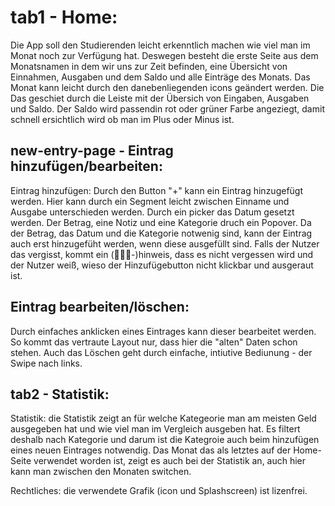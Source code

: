 # tab1 - Home: 
Die App soll den Studierenden leicht erkenntlich machen wie viel man im Monat noch zur Verfügung hat. 
Deswegen besteht die erste Seite aus dem Monatsnamen in dem wir uns zur Zeit befinden, eine Übersicht von Einnahmen, Ausgaben und dem Saldo und alle Einträge des Monats.
Das Monat kann leicht durch den danebenliegenden icons geändert werden.
Die Das geschiet durch die Leiste mit der Übersich von Eingaben, Ausgaben und Saldo. 
Der Saldo wird passendin rot oder grüner Farbe angeziegt, damit schnell ersichtlich wird ob man im Plus oder Minus ist. 

## new-entry-page - Eintrag hinzufügen/bearbeiten: 
Eintrag hinzufügen: 
Durch den Button "+" kann ein Eintrag hinzugefügt werden. 
Hier kann durch ein Segment leicht zwischen Einname und Ausgabe unterschieden werden. Durch ein picker das Datum gesetzt werden. Der Betrag, eine Notiz und eine Kategorie druch ein Popover.
Da der Betrag, das Datum und die Kategorie notwenig sind, kann der Eintrag auch erst hinzugefüht werden, wenn diese ausgefüllt sind.
Falls der Nutzer das vergisst, kommt ein (👩🏽‍✈️-)hinweis, dass es nicht vergessen wird und der Nutzer weiß, wieso der Hinzufügebutton nicht klickbar und ausgeraut ist.

## Eintrag bearbeiten/löschen:
Durch einfaches anklicken eines Eintrages kann dieser bearbeitet werden. So kommt das vertraute Layout nur, dass hier die "alten" Daten schon stehen.
Auch das Löschen geht durch einfache, intiutive Bediunung - der Swipe nach links.

## tab2 - Statistik:
Statistik: die Statistik zeigt an für welche Kategeorie man am meisten Geld ausgegeben hat und wie viel man im Vergleich ausgeben hat. Es filtert deshalb nach Kategorie und darum ist die Kategroie auch beim hinzufügen eines neuen Eintrages notwendig. 
Das Monat das als letztes auf der Home-Seite verwendet worden ist, zeigt es auch bei der Statistik an, auch hier kann man zwischen den Monaten switchen.


Rechtliches: die verwendete Grafik (icon und Splashscreen) ist lizenfrei.
